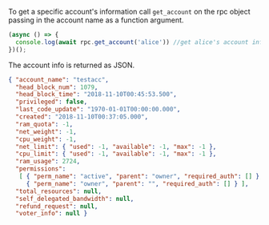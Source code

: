 To get a specific account's information call `get_account` on the rpc object passing in the account name as a function argument.
```javascript
(async () => {
  console.log(await rpc.get_account('alice')) //get alice's account info.  This assumes the account 'alice' has been created on the chain specified in the rpc object.
})();
```

The account info is returned as JSON.
```json
{ "account_name": "testacc",
  "head_block_num": 1079,
  "head_block_time": "2018-11-10T00:45:53.500",
  "privileged": false,
  "last_code_update": "1970-01-01T00:00:00.000",
  "created": "2018-11-10T00:37:05.000",
  "ram_quota": -1,
  "net_weight": -1,
  "cpu_weight": -1,
  "net_limit": { "used": -1, "available": -1, "max": -1 },
  "cpu_limit": { "used": -1, "available": -1, "max": -1 },
  "ram_usage": 2724,
  "permissions":
   [ { "perm_name": "active", "parent": "owner", "required_auth": [] },
     { "perm_name": "owner", "parent": "", "required_auth": [] } ],
  "total_resources": null,
  "self_delegated_bandwidth": null,
  "refund_request": null,
  "voter_info": null }
```